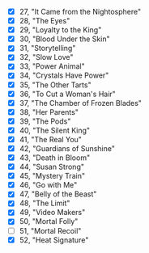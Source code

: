 - [x] 27, "It Came from the Nightosphere"
- [x] 28, "The Eyes"
- [x] 29, "Loyalty to the King"
- [x] 30, "Blood Under the Skin"
- [x] 31, "Storytelling"
- [x] 32, "Slow Love"
- [x] 33, "Power Animal"
- [x] 34, "Crystals Have Power"
- [x] 35, "The Other Tarts"
- [x] 36, "To Cut a Woman's Hair"
- [x] 37, "The Chamber of Frozen Blades"
- [x] 38, "Her Parents"
- [x] 39, "The Pods"
- [x] 40, "The Silent King"
- [x] 41, "The Real You"
- [x] 42, "Guardians of Sunshine"
- [x] 43, "Death in Bloom"
- [x] 44, "Susan Strong"
- [x] 45, "Mystery Train"
- [x] 46, "Go with Me"
- [x] 47, "Belly of the Beast"
- [x] 48, "The Limit"
- [x] 49, "Video Makers"
- [x] 50, "Mortal Folly"
- [ ] 51, "Mortal Recoil"
- [x] 52, "Heat Signature"
